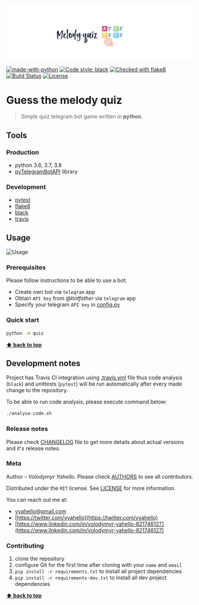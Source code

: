 ![Screenshot](logo.png)

[![made-with-python](https://img.shields.io/badge/Made%20with-Python-1f425f.svg)](https://www.python.org/)
[![Code style: black](https://img.shields.io/badge/code%20style-black-000000.svg)](https://github.com/psf/black)
[![Checked with flake8](https://img.shields.io/badge/flake8-checked-blue)](http://flake8.pycqa.org/)
[![Build Status](https://travis-ci.org/vyahello/guess-the-melody.svg?branch=master)](https://travis-ci.org/vyahello/guess-the-melody)
[![License](https://img.shields.io/badge/license-MIT-green.svg)](LICENSE.md)

# Guess the melody quiz
> Simple quiz telegram bot game written in **python**. 

## Tools

### Production
- python 3.6, 3.7, 3.8
- [pyTelegramBotAPI](https://github.com/eternnoir/pyTelegramBotAPI) library

### Development

- [pytest](https://pypi.org/project/pytest/)
- [flake8](http://flake8.pycqa.org/en/latest/)
- [black](https://black.readthedocs.io/en/stable/)
- [travis](https://travis-ci.org)

## Usage

![Usage](howto.gif)

### Prerequisites

Please follow instructions to be able to use a bot:
  - Create own bot via `telegram` app
  - Obtain `API key` from _@botfather_ via `telegram` app
  - Specify your telegram `API key` in [config.py](quiz/config.py)

### Quick start

```bash
python -m quiz
```

**[⬆ back to top](#guess-the-melody-quiz)**

## Development notes

Project has Travis CI integration using [.travis.yml](.travis.yml) file thus code analysis (`black`) and unittests (`pytest`) will be run automatically
after every made change to the repository.

To be able to run code analysis, please execute command below:
```bash
./analyse-code.sh
```

### Release notes

Please check [CHANGELOG](CHANGELOG.md) file to get more details about actual versions and it's release notes.

### Meta

Author – _Volodymyr Yahello_. Please check [AUTHORS](AUTHORS.md) to see all contributors.

Distributed under the `MIT` license. See [LICENSE](LICENSE.md) for more information.

You can reach out me at:
* [vyahello@gmail.com](vyahello@gmail.com)
* [https://twitter.com/vyahello](https://twitter.com/vyahello)
* [https://www.linkedin.com/in/volodymyr-yahello-821746127](https://www.linkedin.com/in/volodymyr-yahello-821746127)

### Contributing
1. clone the repository
2. configure Git for the first time after cloning with your `name` and `email`
3. `pip install -r requirements.txt` to install all project dependencies
4. `pip install -r requirements-dev.txt` to install all dev project dependencies

**[⬆ back to top](#guess-the-melody-quiz)**
